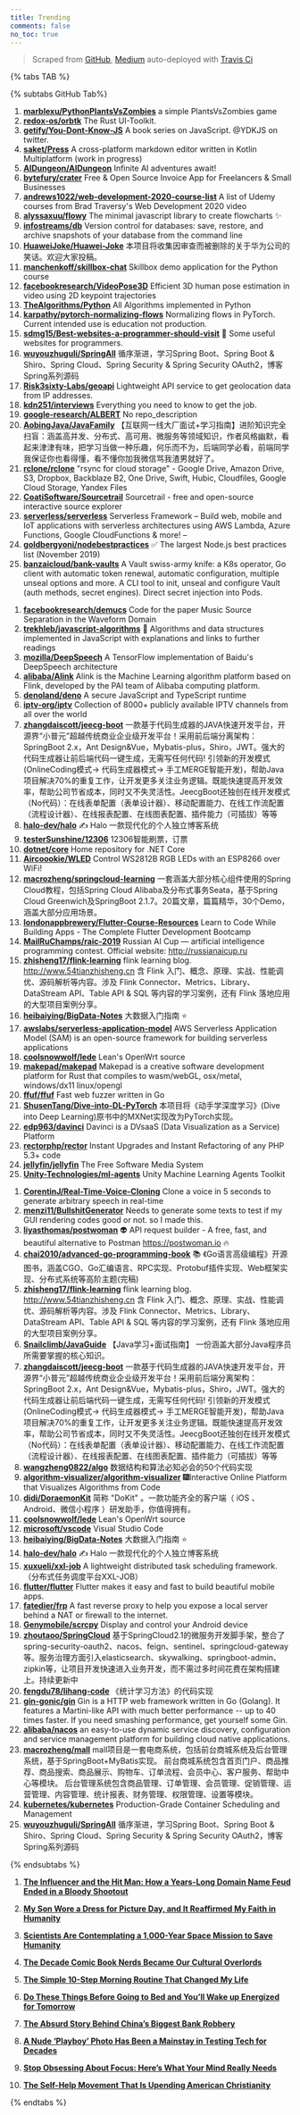 ```yaml
---
title: Trending
comments: false
no_toc: true
---
```


> Scraped from [GitHub](https://github.com/trending), [Medium](https://medium.com/topic/popular)
auto-deployed with [Travis Ci](https://travis-ci.org/)

{% tabs TAB %}
<!-- tab GitHub -->
{% subtabs GitHub Tab%}
<!-- tab Daily -->
1. [**marblexu/PythonPlantsVsZombies**](https://github.com/marblexu/PythonPlantsVsZombies)
a simple PlantsVsZombies game
2. [**redox-os/orbtk**](https://github.com/redox-os/orbtk)
The Rust UI-Toolkit.
3. [**getify/You-Dont-Know-JS**](https://github.com/getify/You-Dont-Know-JS)
A book series on JavaScript. @YDKJS on twitter.
4. [**saket/Press**](https://github.com/saket/Press)
A cross-platform markdown editor written in Kotlin Multiplatform (work in progress)
5. [**AIDungeon/AIDungeon**](https://github.com/AIDungeon/AIDungeon)
Infinite AI adventures await!
6. [**bytefury/crater**](https://github.com/bytefury/crater)
Free & Open Source Invoice App for Freelancers & Small Businesses
7. [**andrews1022/web-development-2020-course-list**](https://github.com/andrews1022/web-development-2020-course-list)
A list of Udemy courses from Brad Traversy's Web Development 2020 video
8. [**alyssaxuu/flowy**](https://github.com/alyssaxuu/flowy)
The minimal javascript library to create flowcharts ✨
9. [**infostreams/db**](https://github.com/infostreams/db)
Version control for databases: save, restore, and archive snapshots of your database from the command line
10. [**HuaweiJoke/Huawei-Joke**](https://github.com/HuaweiJoke/Huawei-Joke)
本项目将收集因审查而被删除的关于华为公司的笑话。欢迎大家投稿。
11. [**manchenkoff/skillbox-chat**](https://github.com/manchenkoff/skillbox-chat)
Skillbox demo application for the Python course
12. [**facebookresearch/VideoPose3D**](https://github.com/facebookresearch/VideoPose3D)
Efficient 3D human pose estimation in video using 2D keypoint trajectories
13. [**TheAlgorithms/Python**](https://github.com/TheAlgorithms/Python)
All Algorithms implemented in Python
14. [**karpathy/pytorch-normalizing-flows**](https://github.com/karpathy/pytorch-normalizing-flows)
Normalizing flows in PyTorch. Current intended use is education not production.
15. [**sdmg15/Best-websites-a-programmer-should-visit**](https://github.com/sdmg15/Best-websites-a-programmer-should-visit)
🔗 Some useful websites for programmers.
16. [**wuyouzhuguli/SpringAll**](https://github.com/wuyouzhuguli/SpringAll)
循序渐进，学习Spring Boot、Spring Boot & Shiro、Spring Cloud、Spring Security & Spring Security OAuth2，博客Spring系列源码
17. [**Risk3sixty-Labs/geoapi**](https://github.com/Risk3sixty-Labs/geoapi)
Lightweight API service to get geolocation data from IP addresses.
18. [**kdn251/interviews**](https://github.com/kdn251/interviews)
Everything you need to know to get the job.
19. [**google-research/ALBERT**](https://github.com/google-research/ALBERT)
No repo_description
20. [**AobingJava/JavaFamily**](https://github.com/AobingJava/JavaFamily)
【互联网一线大厂面试+学习指南】进阶知识完全扫盲：涵盖高并发、分布式、高可用、微服务等领域知识，作者风格幽默，看起来津津有味，把学习当做一种乐趣，何乐而不为，后端同学必看，前端同学我保证你也看得懂，看不懂你加我微信骂我渣男就好了。
21. [**rclone/rclone**](https://github.com/rclone/rclone)
"rsync for cloud storage" - Google Drive, Amazon Drive, S3, Dropbox, Backblaze B2, One Drive, Swift, Hubic, Cloudfiles, Google Cloud Storage, Yandex Files
22. [**CoatiSoftware/Sourcetrail**](https://github.com/CoatiSoftware/Sourcetrail)
Sourcetrail - free and open-source interactive source explorer
23. [**serverless/serverless**](https://github.com/serverless/serverless)
Serverless Framework – Build web, mobile and IoT applications with serverless architectures using AWS Lambda, Azure Functions, Google CloudFunctions & more! –
24. [**goldbergyoni/nodebestpractices**](https://github.com/goldbergyoni/nodebestpractices)
✅ The largest Node.js best practices list (November 2019)
25. [**banzaicloud/bank-vaults**](https://github.com/banzaicloud/bank-vaults)
A Vault swiss-army knife: a K8s operator, Go client with automatic token renewal, automatic configuration, multiple unseal options and more. A CLI tool to init, unseal and configure Vault (auth methods, secret engines). Direct secret injection into Pods.
<!-- endtab -->
<!-- tab Weekly -->
1. [**facebookresearch/demucs**](https://github.com/facebookresearch/demucs)
Code for the paper Music Source Separation in the Waveform Domain
2. [**trekhleb/javascript-algorithms**](https://github.com/trekhleb/javascript-algorithms)
📝 Algorithms and data structures implemented in JavaScript with explanations and links to further readings
3. [**mozilla/DeepSpeech**](https://github.com/mozilla/DeepSpeech)
A TensorFlow implementation of Baidu's DeepSpeech architecture
4. [**alibaba/Alink**](https://github.com/alibaba/Alink)
Alink is the Machine Learning algorithm platform based on Flink, developed by the PAI team of Alibaba computing platform.
5. [**denoland/deno**](https://github.com/denoland/deno)
A secure JavaScript and TypeScript runtime
6. [**iptv-org/iptv**](https://github.com/iptv-org/iptv)
Collection of 8000+ publicly available IPTV channels from all over the world
7. [**zhangdaiscott/jeecg-boot**](https://github.com/zhangdaiscott/jeecg-boot)
一款基于代码生成器的JAVA快速开发平台，开源界“小普元”超越传统商业企业级开发平台！采用前后端分离架构：SpringBoot 2.x，Ant Design&Vue，Mybatis-plus，Shiro，JWT。强大的代码生成器让前后端代码一键生成，无需写任何代码! 引领新的开发模式(OnlineCoding模式-> 代码生成器模式-> 手工MERGE智能开发)，帮助Java项目解决70%的重复工作，让开发更多关注业务逻辑。既能快速提高开发效率，帮助公司节省成本，同时又不失灵活性。JeecgBoot还独创在线开发模式（No代码）：在线表单配置（表单设计器）、移动配置能力、在线工作流配置（流程设计器）、在线报表配置、在线图表配置、插件能力（可插拔）等等
8. [**halo-dev/halo**](https://github.com/halo-dev/halo)
✍ Halo 一款现代化的个人独立博客系统
9. [**testerSunshine/12306**](https://github.com/testerSunshine/12306)
12306智能刷票，订票
10. [**dotnet/core**](https://github.com/dotnet/core)
Home repository for .NET Core
11. [**Aircoookie/WLED**](https://github.com/Aircoookie/WLED)
Control WS2812B RGB LEDs with an ESP8266 over WiFi!
12. [**macrozheng/springcloud-learning**](https://github.com/macrozheng/springcloud-learning)
一套涵盖大部分核心组件使用的Spring Cloud教程，包括Spring Cloud Alibaba及分布式事务Seata，基于Spring Cloud Greenwich及SpringBoot 2.1.7。20篇文章，篇篇精华，30个Demo，涵盖大部分应用场景。
13. [**londonappbrewery/Flutter-Course-Resources**](https://github.com/londonappbrewery/Flutter-Course-Resources)
Learn to Code While Building Apps - The Complete Flutter Development Bootcamp
14. [**MailRuChamps/raic-2019**](https://github.com/MailRuChamps/raic-2019)
Russian AI Cup — artificial intelligence programming contest. Official website: http://russianaicup.ru
15. [**zhisheng17/flink-learning**](https://github.com/zhisheng17/flink-learning)
flink learning blog. http://www.54tianzhisheng.cn 含 Flink 入门、概念、原理、实战、性能调优、源码解析等内容。涉及 Flink Connector、Metrics、Library、DataStream API、Table API & SQL 等内容的学习案例，还有 Flink 落地应用的大型项目案例分享。
16. [**heibaiying/BigData-Notes**](https://github.com/heibaiying/BigData-Notes)
大数据入门指南 ⭐️
17. [**awslabs/serverless-application-model**](https://github.com/awslabs/serverless-application-model)
AWS Serverless Application Model (SAM) is an open-source framework for building serverless applications
18. [**coolsnowwolf/lede**](https://github.com/coolsnowwolf/lede)
Lean's OpenWrt source
19. [**makepad/makepad**](https://github.com/makepad/makepad)
Makepad is a creative software development platform for Rust that compiles to wasm/webGL, osx/metal, windows/dx11 linux/opengl
20. [**ffuf/ffuf**](https://github.com/ffuf/ffuf)
Fast web fuzzer written in Go
21. [**ShusenTang/Dive-into-DL-PyTorch**](https://github.com/ShusenTang/Dive-into-DL-PyTorch)
本项目将《动手学深度学习》(Dive into Deep Learning)原书中的MXNet实现改为PyTorch实现。
22. [**edp963/davinci**](https://github.com/edp963/davinci)
Davinci is a DVsaaS (Data Visualization as a Service) Platform
23. [**rectorphp/rector**](https://github.com/rectorphp/rector)
Instant Upgrades and Instant Refactoring of any PHP 5.3+ code
24. [**jellyfin/jellyfin**](https://github.com/jellyfin/jellyfin)
The Free Software Media System
25. [**Unity-Technologies/ml-agents**](https://github.com/Unity-Technologies/ml-agents)
Unity Machine Learning Agents Toolkit
<!-- endtab -->
<!-- tab Monthly -->
1. [**CorentinJ/Real-Time-Voice-Cloning**](https://github.com/CorentinJ/Real-Time-Voice-Cloning)
Clone a voice in 5 seconds to generate arbitrary speech in real-time
2. [**menzi11/BullshitGenerator**](https://github.com/menzi11/BullshitGenerator)
Needs to generate some texts to test if my GUI rendering codes good or not. so I made this.
3. [**liyasthomas/postwoman**](https://github.com/liyasthomas/postwoman)
👽 API request builder - A free, fast, and beautiful alternative to Postman https://postwoman.io 🔥
4. [**chai2010/advanced-go-programming-book**](https://github.com/chai2010/advanced-go-programming-book)
📚 《Go语言高级编程》开源图书，涵盖CGO、Go汇编语言、RPC实现、Protobuf插件实现、Web框架实现、分布式系统等高阶主题(完稿)
5. [**zhisheng17/flink-learning**](https://github.com/zhisheng17/flink-learning)
flink learning blog. http://www.54tianzhisheng.cn 含 Flink 入门、概念、原理、实战、性能调优、源码解析等内容。涉及 Flink Connector、Metrics、Library、DataStream API、Table API & SQL 等内容的学习案例，还有 Flink 落地应用的大型项目案例分享。
6. [**Snailclimb/JavaGuide**](https://github.com/Snailclimb/JavaGuide)
【Java学习+面试指南】 一份涵盖大部分Java程序员所需要掌握的核心知识。
7. [**zhangdaiscott/jeecg-boot**](https://github.com/zhangdaiscott/jeecg-boot)
一款基于代码生成器的JAVA快速开发平台，开源界“小普元”超越传统商业企业级开发平台！采用前后端分离架构：SpringBoot 2.x，Ant Design&Vue，Mybatis-plus，Shiro，JWT。强大的代码生成器让前后端代码一键生成，无需写任何代码! 引领新的开发模式(OnlineCoding模式-> 代码生成器模式-> 手工MERGE智能开发)，帮助Java项目解决70%的重复工作，让开发更多关注业务逻辑。既能快速提高开发效率，帮助公司节省成本，同时又不失灵活性。JeecgBoot还独创在线开发模式（No代码）：在线表单配置（表单设计器）、移动配置能力、在线工作流配置（流程设计器）、在线报表配置、在线图表配置、插件能力（可插拔）等等
8. [**wangzheng0822/algo**](https://github.com/wangzheng0822/algo)
数据结构和算法必知必会的50个代码实现
9. [**algorithm-visualizer/algorithm-visualizer**](https://github.com/algorithm-visualizer/algorithm-visualizer)
🎆Interactive Online Platform that Visualizes Algorithms from Code
10. [**didi/DoraemonKit**](https://github.com/didi/DoraemonKit)
简称 "DoKit" 。一款功能齐全的客户端（ iOS 、Android、微信小程序 ）研发助手，你值得拥有。
11. [**coolsnowwolf/lede**](https://github.com/coolsnowwolf/lede)
Lean's OpenWrt source
12. [**microsoft/vscode**](https://github.com/microsoft/vscode)
Visual Studio Code
13. [**heibaiying/BigData-Notes**](https://github.com/heibaiying/BigData-Notes)
大数据入门指南 ⭐️
14. [**halo-dev/halo**](https://github.com/halo-dev/halo)
✍ Halo 一款现代化的个人独立博客系统
15. [**xuxueli/xxl-job**](https://github.com/xuxueli/xxl-job)
A lightweight distributed task scheduling framework.（分布式任务调度平台XXL-JOB）
16. [**flutter/flutter**](https://github.com/flutter/flutter)
Flutter makes it easy and fast to build beautiful mobile apps.
17. [**fatedier/frp**](https://github.com/fatedier/frp)
A fast reverse proxy to help you expose a local server behind a NAT or firewall to the internet.
18. [**Genymobile/scrcpy**](https://github.com/Genymobile/scrcpy)
Display and control your Android device
19. [**zhoutaoo/SpringCloud**](https://github.com/zhoutaoo/SpringCloud)
基于SpringCloud2.1的微服务开发脚手架，整合了spring-security-oauth2、nacos、feign、sentinel、springcloud-gateway等。服务治理方面引入elasticsearch、skywalking、springboot-admin、zipkin等，让项目开发快速进入业务开发，而不需过多时间花费在架构搭建上。持续更新中
20. [**fengdu78/lihang-code**](https://github.com/fengdu78/lihang-code)
《统计学习方法》的代码实现
21. [**gin-gonic/gin**](https://github.com/gin-gonic/gin)
Gin is a HTTP web framework written in Go (Golang). It features a Martini-like API with much better performance -- up to 40 times faster. If you need smashing performance, get yourself some Gin.
22. [**alibaba/nacos**](https://github.com/alibaba/nacos)
an easy-to-use dynamic service discovery, configuration and service management platform for building cloud native applications.
23. [**macrozheng/mall**](https://github.com/macrozheng/mall)
mall项目是一套电商系统，包括前台商城系统及后台管理系统，基于SpringBoot+MyBatis实现。 前台商城系统包含首页门户、商品推荐、商品搜索、商品展示、购物车、订单流程、会员中心、客户服务、帮助中心等模块。 后台管理系统包含商品管理、订单管理、会员管理、促销管理、运营管理、内容管理、统计报表、财务管理、权限管理、设置等模块。
24. [**kubernetes/kubernetes**](https://github.com/kubernetes/kubernetes)
Production-Grade Container Scheduling and Management
25. [**wuyouzhuguli/SpringAll**](https://github.com/wuyouzhuguli/SpringAll)
循序渐进，学习Spring Boot、Spring Boot & Shiro、Spring Cloud、Spring Security & Spring Security OAuth2，博客Spring系列源码
<!-- endtab -->
{% endsubtabs %}
<!-- endtab --><!-- tab Medium -->
1. [**The Influencer and the Hit Man: How a Years-Long Domain Name Feud Ended in a Bloody Shootout**](https://onezero.medium.com/the-influencer-and-the-hit-man-6c3905efd3c3?source=topic_page---------------------------20)

2. [**My Son Wore a Dress for Picture Day, and It Reaffirmed My Faith in Humanity**](https://medium.com/apparently/my-son-wore-a-dress-for-picture-day-and-it-reaffirmed-my-faith-in-humanity-ffac91efaef0?source=topic_page---------0------------------1)

3. [**Scientists Are Contemplating a 1,000-Year Space Mission to Save Humanity**](https://onezero.medium.com/scientists-are-contemplating-a-1-000-year-space-mission-to-save-humanity-70882a0d6e47?source=topic_page---------1------------------1)

4. [**The Decade Comic Book Nerds Became Our Cultural Overlords**](https://gen.medium.com/the-decade-comic-book-nerds-became-our-cultural-overlords-f219b732a660?source=topic_page---------2------------------1)

5. [**The Simple 10-Step Morning Routine That Changed My Life**](https://medium.com/better-humans/the-simple-10-step-morning-routine-that-changed-my-life-9a75df25492e?source=topic_page---------4------------------1)

6. [**Do These Things Before Going to Bed and You’ll Wake up Energized for Tomorrow**](https://psiloveyou.xyz/do-these-things-before-going-to-bed-and-youll-wake-up-energized-for-tomorrow-2a552fc9f3ae?source=topic_page---------5------------------1)

7. [**The Absurd Story Behind China’s Biggest Bank Robbery**](https://marker.medium.com/jackpot-694063c4d867?source=topic_page---------6------------------1)

8. [**A Nude ‘Playboy’ Photo Has Been a Mainstay in Testing Tech for Decades**](https://onezero.medium.com/a-nude-playboy-photo-has-been-a-mainstay-in-testing-tech-for-decades-b8cdb434dce1?source=topic_page---------7------------------1)

9. [**Stop Obsessing About Focus: Here’s What Your Mind Really Needs**](https://medium.com/better-humans/stop-obsessing-about-focus-heres-what-your-mind-really-needs-3c190906a1cc?source=topic_page---------8------------------1)

10. [**The Self-Help Movement That Is Upending American Christianity**](https://forge.medium.com/the-self-help-movement-that-is-upending-american-christianity-9ce381e10d4f?source=topic_page---------9------------------1)

<!-- endtab -->
{% endtabs %}
